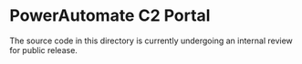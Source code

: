 # PowerAutomate C2 Portal

The source code in this directory is currently undergoing an internal review for public release.
